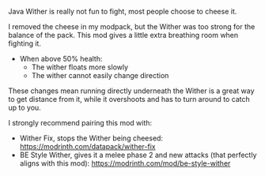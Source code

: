 Java Wither is really not fun to fight, most people choose to cheese it.

I removed the cheese in my modpack, but the Wither was too strong for the balance of the pack. This mod gives a little extra breathing room when fighting it.

- When above 50% health:
  - The wither floats more slowly
  - The wither cannot easily change direction

These changes mean running directly underneath the Wither is a great way to get distance from it, while it overshoots and has to turn around to catch up to you.

I strongly recommend pairing this mod with:
  - Wither Fix, stops the Wither being cheesed: https://modrinth.com/datapack/wither-fix
  - BE Style Wither, gives it a melee phase 2 and new attacks (that perfectly aligns with this mod): https://modrinth.com/mod/be-style-wither
